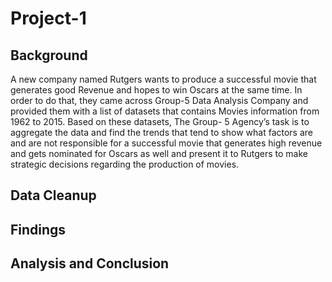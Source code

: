 # Project-1

## Background

A new company named Rutgers wants to produce a successful movie that generates good Revenue and hopes to win Oscars at the same time. 
In order to do that, they came across Group-5 Data Analysis Company and provided them with a list of datasets that contains Movies information from 1962 to 2015. Based on these datasets, The Group- 5 Agency’s task is to aggregate the data and find the trends that tend to show what factors are and are not responsible for a successful movie that generates high revenue and gets nominated for Oscars as well and present it to Rutgers to make strategic decisions regarding the production of movies.

## Data Cleanup

## Findings

## Analysis and Conclusion
